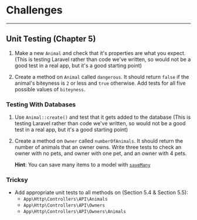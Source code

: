 # Challenges

---

## Unit Testing (Chapter 5)

1) Make a new `Animal` and check that it's properties are what you expect. (This is testing Laravel rather than code we've written, so would not be a good test in a real app, but it's a good starting point)

1) Create a method on `Animal` called `dangerous`. It should return `false` if the animal's biteyness is `2` or less and `true` otherwise. Add tests for all five possible values of `biteyness`.


### Testing With Databases

1) Use `Animal::create()` and test that it gets added to the database (This is testing Laravel rather than code we've written, so would not be a good test in a real app, but it's a good starting point)

1) Create a method on `Owner` called `numberOfAnimals`. It should return the number of animals that an owner owns. Write three tests to check an owner with no pets, and owner with one pet, and an owner with 4 pets.

    **Hint**: You can save many items to a model with [`saveMany`](http://laravel.com/docs/6.x/eloquent-relationships)


### Tricksy

- Add appropriate unit tests to all methods on (Section 5.4 & Section 5.5):
    - `App\Http\Controllers\API\Animals`
    - `App\Http\Controllers\API\Owners`
    - `App\Http\Controllers\API\Owners\Animals`
